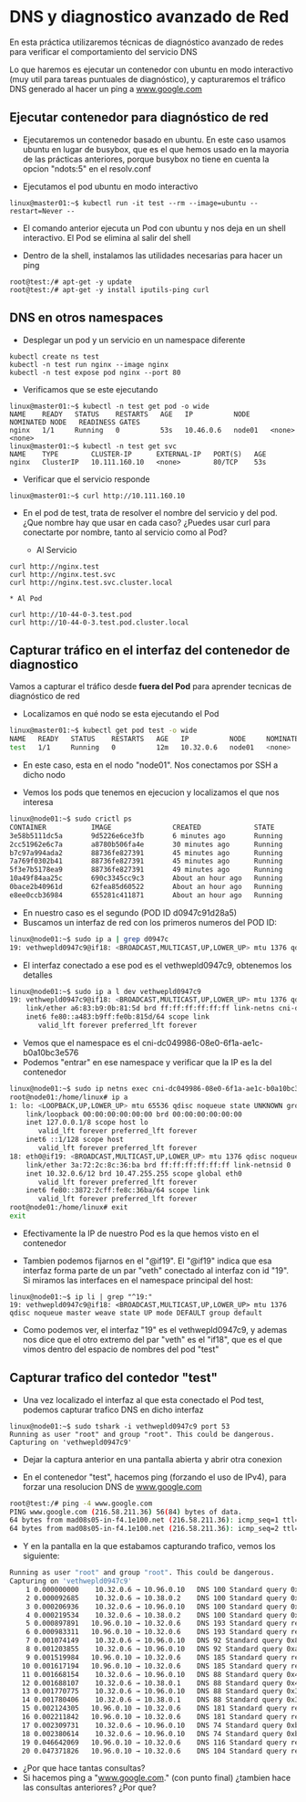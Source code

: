 # DNS y diagnostico avanzado de Red

En esta práctica utilizaremos técnicas de diagnóstico avanzado de redes para verificar el comportamiento del servicio DNS

Lo que haremos es ejecutar un contenedor con ubuntu en modo interactivo (muy util para tareas puntuales de diagnóstico), y capturaremos el tráfico DNS generado al hacer un ping a www.google.com

## Ejecutar contenedor para diagnóstico de red

  * Ejecutaremos un contenedor basado en ubuntu. En este caso usamos ubuntu en lugar de busybox, que es el que hemos usado en la mayoria de las prácticas anteriores, porque busybox no tiene en cuenta la opcion "ndots:5" en el resolv.conf

  * Ejecutamos el pod ubuntu en modo interactivo

```
linux@master01:~$ kubectl run -it test --rm --image=ubuntu --restart=Never --
```

  * El comando anterior ejecuta un Pod con ubuntu y nos deja en un shell interactivo. El Pod se elimina al salir del shell

  * Dentro de la shell, instalamos las utilidades necesarias para hacer un ping

```
root@test:/# apt-get -y update
root@test:/# apt-get -y install iputils-ping curl
```

## DNS en otros namespaces

  * Desplegar un pod y un servicio en un namespace diferente

```
kubectl create ns test
kubectl -n test run nginx --image nginx
kubectl -n test expose pod nginx --port 80
```

  * Verificamos que se este ejecutando

```
linux@master01:~$ kubectl -n test get pod -o wide
NAME    READY   STATUS    RESTARTS   AGE   IP          NODE     NOMINATED NODE   READINESS GATES
nginx   1/1     Running   0          53s   10.46.0.6   node01   <none>           <none>
linux@master01:~$ kubectl -n test get svc
NAME    TYPE        CLUSTER-IP      EXTERNAL-IP   PORT(S)   AGE
nginx   ClusterIP   10.111.160.10   <none>        80/TCP    53s

```

  * Verificar que el servicio responde

```
linux@master01:~$ curl http://10.111.160.10
```

  * En el pod de test, trata de resolver el nombre del servicio y del pod. ¿Que nombre hay que usar en cada caso? ¿Puedes usar curl para conectarte por nombre, tanto al servicio como al Pod?

    * Al Servicio

```
curl http://nginx.test
curl http://nginx.test.svc
curl http://nginx.test.svc.cluster.local
```

    * Al Pod

```
curl http://10-44-0-3.test.pod
curl http://10-44-0-3.test.pod.cluster.local
```

## Capturar tráfico en el interfaz del contenedor de diagnostico

Vamos a capturar el tráfico desde **fuera del Pod** para aprender tecnicas de diagnóstico de red

  * Localizamos en qué nodo se esta ejecutando el Pod

```bash
linux@master01:~$ kubectl get pod test -o wide
NAME   READY   STATUS    RESTARTS   AGE   IP          NODE     NOMINATED NODE   READINESS GATES
test   1/1     Running   0          12m   10.32.0.6   node01   <none>           <none>
```

  * En este caso, esta en el nodo "node01". Nos conectamos por SSH a dicho nodo

  * Vemos los pods que tenemos en ejecucion y localizamos el que nos interesa

```bash
linux@node01:~$ sudo crictl ps
CONTAINER           IMAGE               CREATED             STATE               NAME                ATTEMPT             POD ID              POD
3e58b5111dc5a       9d5226e6ce3fb       6 minutes ago       Running             busybox-sleeper     3                   3a0caba05c76a       busybox-sleeper
2cc51962e6c7a       a8780b506fa4e       30 minutes ago      Running             test                0                   d0947c91d28a5       test
b7c97a994ada2       88736fe827391       45 minutes ago      Running             nginx               0                   17283931078bd       nginx-85b98978db-g48tl
7a769f0302b41       88736fe827391       45 minutes ago      Running             nginx               0                   c39a05162a2af       nginx-85b98978db-zn797
5f3e7b5178ea9       88736fe827391       49 minutes ago      Running             nginx               0                   abd8544e405db       local-pv-user-0
10a49f84aa25c       690c3345cc9c3       About an hour ago   Running             weave-npc           1                   4be0e3b3d72f5       weave-net-68tsb
0bace2b40961d       62fea85d60522       About an hour ago   Running             weave               2                   4be0e3b3d72f5       weave-net-68tsb
e8ee0ccb36984       655281c411871       About an hour ago   Running             kube-proxy          1                   df01c6838714e       kube-proxy-56p8x
```

  * En nuestro caso es el segundo (POD ID d0947c91d28a5)
  * Buscamos un interfaz de red con los primeros numeros del POD ID:

```bash
linux@node01:~$ sudo ip a | grep d0947c
19: vethwepld0947c9@if18: <BROADCAST,MULTICAST,UP,LOWER_UP> mtu 1376 qdisc noqueue master weave state UP group default 
```

  * El interfaz conectado a ese pod es el vethwepld0947c9, obtenemos los detalles

```bash
linux@node01:~$ sudo ip a l dev vethwepld0947c9
19: vethwepld0947c9@if18: <BROADCAST,MULTICAST,UP,LOWER_UP> mtu 1376 qdisc noqueue master weave state UP group default 
    link/ether a6:83:b9:0b:81:5d brd ff:ff:ff:ff:ff:ff link-netns cni-dc049986-08e0-6f1a-ae1c-b0a10bc3e576
    inet6 fe80::a483:b9ff:fe0b:815d/64 scope link 
       valid_lft forever preferred_lft forever
```

  * Vemos que el namespace es el cni-dc049986-08e0-6f1a-ae1c-b0a10bc3e576
  * Podemos "entrar" en ese namespace y verificar que la IP es la del contenedor

```bash
linux@node01:~$ sudo ip netns exec cni-dc049986-08e0-6f1a-ae1c-b0a10bc3e576 bash
root@node01:/home/linux# ip a
1: lo: <LOOPBACK,UP,LOWER_UP> mtu 65536 qdisc noqueue state UNKNOWN group default qlen 1000
    link/loopback 00:00:00:00:00:00 brd 00:00:00:00:00:00
    inet 127.0.0.1/8 scope host lo
       valid_lft forever preferred_lft forever
    inet6 ::1/128 scope host 
       valid_lft forever preferred_lft forever
18: eth0@if19: <BROADCAST,MULTICAST,UP,LOWER_UP> mtu 1376 qdisc noqueue state UP group default 
    link/ether 3a:72:2c:8c:36:ba brd ff:ff:ff:ff:ff:ff link-netnsid 0
    inet 10.32.0.6/12 brd 10.47.255.255 scope global eth0
       valid_lft forever preferred_lft forever
    inet6 fe80::3872:2cff:fe8c:36ba/64 scope link 
       valid_lft forever preferred_lft forever
root@node01:/home/linux# exit
exit
```

  * Efectivamente la IP de nuestro Pod es la que hemos visto en el contenedor

  * Tambien podemos fijarnos en el "@if19". El "@if19" indica que esa interfaz forma parte de un par "veth" conectado al interfaz con id "19". Si miramos las interfaces en el namespace principal del host:

```
linux@node01:~$ ip li | grep "^19:"
19: vethwepld0947c9@if18: <BROADCAST,MULTICAST,UP,LOWER_UP> mtu 1376 qdisc noqueue master weave state UP mode DEFAULT group default 
```

  * Como podemos ver, el interfaz "19" es el vethwepld0947c9, y ademas nos dice que el otro extremo del par "veth" es el "if18", que es el que vimos dentro del espacio de nombres del pod "test"

## Capturar trafico del contedor "test"

  * Una vez localizado el interfaz al que esta conectado el Pod test, podemos capturar trafico DNS en dicho interfaz

```
linux@node01:~$ sudo tshark -i vethwepld0947c9 port 53
Running as user "root" and group "root". This could be dangerous.
Capturing on 'vethwepld0947c9'
```

  * Dejar la captura anterior en una pantalla abierta y abrir otra conexion

  * En el contenedor "test", hacemos ping (forzando el uso de IPv4), para forzar una resolucion DNS de www.google.com

```bash
root@test:/# ping -4 www.google.com
PING www.google.com (216.58.211.36) 56(84) bytes of data.
64 bytes from mad08s05-in-f4.1e100.net (216.58.211.36): icmp_seq=1 ttl=51 time=28.3 ms
64 bytes from mad08s05-in-f4.1e100.net (216.58.211.36): icmp_seq=2 ttl=51 time=28.0 ms
```

  * Y en la pantalla en la que estabamos capturando trafico, vemos los siguiente:

```bash
Running as user "root" and group "root". This could be dangerous.
Capturing on 'vethwepld0947c9'
    1 0.000000000    10.32.0.6 → 10.96.0.10   DNS 100 Standard query 0xf78f A www.google.com.default.svc.cluster.local
    2 0.000092685    10.32.0.6 → 10.38.0.2    DNS 100 Standard query 0xf78f A www.google.com.default.svc.cluster.local
    3 0.000206936    10.32.0.6 → 10.96.0.10   DNS 100 Standard query 0xd98a AAAA www.google.com.default.svc.cluster.local
    4 0.000219534    10.32.0.6 → 10.38.0.2    DNS 100 Standard query 0xd98a AAAA www.google.com.default.svc.cluster.local
    5 0.000897891   10.96.0.10 → 10.32.0.6    DNS 193 Standard query response 0xd98a No such name AAAA www.google.com.default.svc.cluster.local SOA ns.dns.cluster.local
    6 0.000983311   10.96.0.10 → 10.32.0.6    DNS 193 Standard query response 0xf78f No such name A www.google.com.default.svc.cluster.local SOA ns.dns.cluster.local
    7 0.001074149    10.32.0.6 → 10.96.0.10   DNS 92 Standard query 0x8795 A www.google.com.svc.cluster.local
    8 0.001203855    10.32.0.6 → 10.96.0.10   DNS 92 Standard query 0xa488 AAAA www.google.com.svc.cluster.local
    9 0.001519984   10.96.0.10 → 10.32.0.6    DNS 185 Standard query response 0xa488 No such name AAAA www.google.com.svc.cluster.local SOA ns.dns.cluster.local
   10 0.001617194   10.96.0.10 → 10.32.0.6    DNS 185 Standard query response 0x8795 No such name A www.google.com.svc.cluster.local SOA ns.dns.cluster.local
   11 0.001668154    10.32.0.6 → 10.96.0.10   DNS 88 Standard query 0x41c8 A www.google.com.cluster.local
   12 0.001688107    10.32.0.6 → 10.38.0.1    DNS 88 Standard query 0x41c8 A www.google.com.cluster.local
   13 0.001770775    10.32.0.6 → 10.96.0.10   DNS 88 Standard query 0x32ce AAAA www.google.com.cluster.local
   14 0.001780406    10.32.0.6 → 10.38.0.1    DNS 88 Standard query 0x32ce AAAA www.google.com.cluster.local
   15 0.002124305   10.96.0.10 → 10.32.0.6    DNS 181 Standard query response 0x32ce No such name AAAA www.google.com.cluster.local SOA ns.dns.cluster.local
   16 0.002211842   10.96.0.10 → 10.32.0.6    DNS 181 Standard query response 0x41c8 No such name A www.google.com.cluster.local SOA ns.dns.cluster.local
   17 0.002309731    10.32.0.6 → 10.96.0.10   DNS 74 Standard query 0xb4c4 A www.google.com
   18 0.002380614    10.32.0.6 → 10.96.0.10   DNS 74 Standard query 0xb7c6 AAAA www.google.com
   19 0.046642069   10.96.0.10 → 10.32.0.6    DNS 116 Standard query response 0xb7c6 AAAA www.google.com AAAA 2a00:1450:4003:806::2004
   20 0.047371826   10.96.0.10 → 10.32.0.6    DNS 104 Standard query response 0xb4c4 A www.google.com A 142.250.185.4
```

  * ¿Por que hace tantas consultas?
  * Si hacemos ping a "www.google.com." (con punto final) ¿tambien hace las consultas anteriores? ¿Por que?


